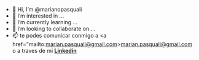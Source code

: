 - 👋 Hi, I’m @marianopasquali
- 👀 I’m interested in ...
- 🌱 I’m currently learning ...
- 💞️ I’m looking to collaborate on ...
- 📫 te podes comunicar conmigo a <a href="mailto:marian.pasquali@gmail.com>marian.pasquali@gmail.com</a> o a traves de mi <a target="_blank" href="https://www.linkedin.com/in/mariano-yael-pasquali-678615178/"><b>Linkedin</b></a>
